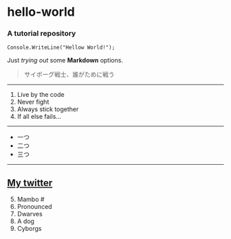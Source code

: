 # hello-world
### A tutorial repository

`Console.WriteLine("Hellow World!");`

Just *trying out* some **Markdown** options.

> サイボーグ戦士、誰がために戦う
---
1. Live by the code
2. Never fight
3. Always stick together
4. If all else fails...
---
- 一つ
- 二つ
- 三つ
---
[My twitter](https://twitter.com/jedimb)
---
5. Mambo #
6. Pronounced
7. Dwarves
8. A dog
9. Cyborgs
